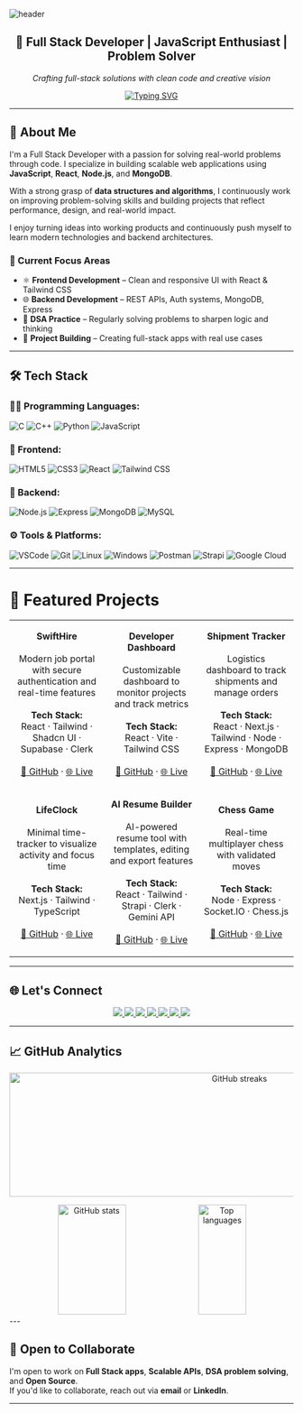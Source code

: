 <!-- 🎯 Profile Banner -->  
![header](https://capsule-render.vercel.app/api?type=waving&height=250&text=Akshat%20Tripathi&fontSize=70&color=0:1D2671,100:C33764&fontColor=ffffff&stroke=ffffff&animation=fadeIn&fontAlign=50&fontAlignY=40)

<div align="center">
  
## 🚀 Full Stack Developer | JavaScript Enthusiast | Problem Solver  
*Crafting full-stack solutions with clean code and creative vision*

[![Typing SVG](https://readme-typing-svg.herokuapp.com?font=Fira+Code&size=22&pause=1000&color=1D2671&center=true&vCenter=true&width=650&lines=Full+Stack+Developer+%7C+React+%26+Node.js+Specialist;Solving+Real-World+Problems+with+Code;DSA+Explorer+%7C+Backend+Builder)](https://git.io/typing-svg)

</div>



---


## 🧠 About Me

I'm a Full Stack Developer with a passion for solving real-world problems through code. I specialize in building scalable web applications using **JavaScript**, **React**, **Node.js**, and **MongoDB**.

With a strong grasp of **data structures and algorithms**, I continuously work on improving problem-solving skills and building projects that reflect performance, design, and real-world impact.

I enjoy turning ideas into working products and continuously push myself to learn modern technologies and backend architectures.

### 🎯 Current Focus Areas
- ⚛️ **Frontend Development** – Clean and responsive UI with React & Tailwind CSS  
- 🌐 **Backend Development** – REST APIs, Auth systems, MongoDB, Express  
- 🧠 **DSA Practice** – Regularly solving problems to sharpen logic and thinking  
- 🚀 **Project Building** – Creating full-stack apps with real use cases  

---

## 🛠️ Tech Stack

### 👨‍💻 Programming Languages:
![C](https://img.shields.io/badge/-C-000?style=flat&logo=c)
![C++](https://img.shields.io/badge/-C++-000?style=flat&logo=c%2B%2B)
![Python](https://img.shields.io/badge/-Python-000?style=flat&logo=python)
![JavaScript](https://img.shields.io/badge/-JavaScript-000?style=flat&logo=javascript)

### 🎨 Frontend:
![HTML5](https://img.shields.io/badge/-HTML5-000?style=flat&logo=html5)
![CSS3](https://img.shields.io/badge/-CSS3-000?style=flat&logo=css3)
![React](https://img.shields.io/badge/-React-000?style=flat&logo=react)
![Tailwind CSS](https://img.shields.io/badge/-TailwindCSS-000?style=flat&logo=tailwind-css)

### 🔧 Backend:
![Node.js](https://img.shields.io/badge/-Node.js-000?style=flat&logo=node.js)
![Express](https://img.shields.io/badge/-Express.js-000?style=flat&logo=express)
![MongoDB](https://img.shields.io/badge/-MongoDB-000?style=flat&logo=mongodb)
![MySQL](https://img.shields.io/badge/-MySQL-000?style=flat&logo=mysql)

### ⚙️ Tools & Platforms:
![VSCode](https://img.shields.io/badge/-VSCode-000?style=flat&logo=visual-studio-code)
![Git](https://img.shields.io/badge/-Git-000?style=flat&logo=git)
![Linux](https://img.shields.io/badge/-Linux-000?style=flat&logo=linux)
![Windows](https://img.shields.io/badge/-Windows-000?style=flat&logo=windows)
![Postman](https://img.shields.io/badge/-Postman-000?style=flat&logo=postman)
![Strapi](https://img.shields.io/badge/-Strapi-000?style=flat&logo=strapi)
![Google Cloud](https://img.shields.io/badge/-GCP-000?style=flat&logo=googlecloud)

---

# 📂 Featured Projects

<div align="center">

<table>
<tr>

<!-- Project 1 -->
<td align="center" width="33%">

<b>SwiftHire</b><br><br>
Modern job portal with secure authentication and real-time features<br><br>
<b>Tech Stack:</b><br>
React · Tailwind · Shadcn UI · Supabase · Clerk<br><br>
<a href="#">🔗 GitHub</a> · <a href="#">🌐 Live</a>

</td>

<!-- Project 2 -->
<td align="center" width="33%">

<b>Developer Dashboard</b><br><br>
Customizable dashboard to monitor projects and track metrics<br><br>
<b>Tech Stack:</b><br>
React · Vite · Tailwind CSS<br><br>
<a href="#">🔗 GitHub</a> · <a href="#">🌐 Live</a>

</td>

<!-- Project 3 -->
<td align="center" width="33%">

<b>Shipment Tracker</b><br><br>
Logistics dashboard to track shipments and manage orders<br><br>
<b>Tech Stack:</b><br>
React · Next.js · Tailwind · Node · Express · MongoDB<br><br>
<a href="#">🔗 GitHub</a> · <a href="#">🌐 Live</a>

</td>

</tr>
<tr>

<!-- Project 4 -->
<td align="center" width="33%">

<b>LifeClock</b><br><br>
Minimal time-tracker to visualize activity and focus time<br><br>
<b>Tech Stack:</b><br>
Next.js · Tailwind · TypeScript<br><br>
<a href="#">🔗 GitHub</a> · <a href="#">🌐 Live</a>

</td>

<!-- Project 5 -->
<td align="center" width="33%">

<b>AI Resume Builder</b><br><br>
AI-powered resume tool with templates, editing and export features<br><br>
<b>Tech Stack:</b><br>
React · Tailwind · Strapi · Clerk · Gemini API<br><br>
<a href="#">🔗 GitHub</a> · <a href="#">🌐 Live</a>

</td>

<!-- Project 6 -->
<td align="center" width="33%">

<b>Chess Game</b><br><br>
Real-time multiplayer chess with validated moves<br><br>
<b>Tech Stack:</b><br>
Node · Express · Socket.IO · Chess.js<br><br>
<a href="#">🔗 GitHub</a> · <a href="#">🌐 Live</a>

</td>

</tr>
</table>

</div>

---

## 🌐 Let's Connect

<div align="center">

<a href="mailto:akshatripathi.1@gmail.com">
  <img src="https://img.shields.io/badge/Gmail-D14836?style=for-the-badge&logo=gmail&logoColor=white" />
</a>
<a href="https://www.linkedin.com/in/akshat-tripathi-33bb31346/">
  <img src="https://img.shields.io/badge/LinkedIn-0A66C2?style=for-the-badge&logo=linkedin&logoColor=white" />
</a>
<a href="https://github.com/Akshat-66">
  <img src="https://img.shields.io/badge/GitHub-181717?style=for-the-badge&logo=github&logoColor=white" />
</a>
<a href="https://leetcode.com/u/Akshat--06/">
  <img src="https://img.shields.io/badge/LeetCode-FFA116?style=for-the-badge&logo=leetcode&logoColor=white" />
</a>
<a href="https://www.codechef.com/users/akshatripathi1">
  <img src="https://img.shields.io/badge/CodeChef-5B4638?style=for-the-badge&logo=codechef&logoColor=white" />
</a>
<a href="https://codeforces.com/profile/AKSHAT__06?graphType=all">
  <img src="https://img.shields.io/badge/CodeForces-1F8ACB?style=for-the-badge&logo=codeforces&logoColor=white" />
</a>
<a href="https://akshatportfolio-sigma.vercel.app/">
  <img src="https://img.shields.io/badge/Portfolio-1D2671?style=for-the-badge&logo=vercel&logoColor=white" />
</a>

</div>

---

## 📈 **GitHub Analytics**

<p align="center">
  <img width="800" height="220" src="https://streak-stats.demolab.com?user=Akshat-66&theme=radical&hide_border=true&border_radius=5&card_width=800" alt="GitHub streaks" />
</p>

<div align="center">
  <img width="49%" height="195px" src="https://github-readme-stats.vercel.app/api?username=Akshat-66&show_icons=true&count_private=true&hide_border=true&title_color=1D2671&icon_color=1D2671&text_color=c9d1d9&bg_color=0d1117" alt="GitHub stats"/>
  <img width="41%" height="195px" src="https://github-readme-stats.vercel.app/api/top-langs/?username=Akshat-66&layout=compact&hide_border=true&title_color=1D2671&text_color=c9d1d9&bg_color=0d1117" alt="Top languages"/>
</div>
---

## 🤝 **Open to Collaborate**

I'm open to work on **Full Stack apps**, **Scalable APIs**, **DSA problem solving**, and **Open Source**.  
If you'd like to collaborate, reach out via **email** or **LinkedIn**.

---
